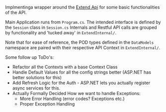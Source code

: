 Implmentinga wrapper around the [Extend Api](https://developer.paywithextend.com) for some basic functionalities of the API.

Main Application runs from `Program.cs`. The intended interface is defined by the `Session` class in `Session.cs`
Internals and Restful API calls are grouped by functionality and 'tucked away' in `ExtendInternal/`.

Note that for ease of reference, the POD types defined in the  `DataModels` namespace are paired with their respective API Context in `ExtendInternal/`.

Some follow up ToDo's:
- Refactor all the Contexts with a base Context Class
- Handle Default Values for all the config strings better (ASP.NET has better solutions for this)
- Add Refresh Logic for the Auth - ASP.NET lets you actually register async services for this.
- Actually Formally Decided How we want to handle Exceptions:
    - More Error Handling (error codes? Exceptions etc.)
    - Proper Exception Handling 
